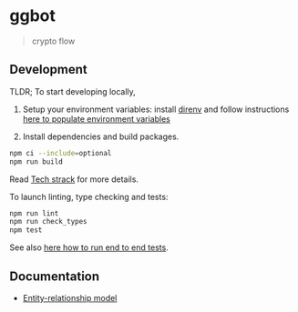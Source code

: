 # ggbot

> crypto flow

## Development

TLDR; To start developing locally,

1. Setup your environment variables: install [direnv](./infrastructure/docs/tech-stack.md#direnv) and follow instructions [here to populate environment variables](./env/README.md)

2. Install dependencies and build packages.

```sh
npm ci --include=optional
npm run build
```

Read [Tech strack](./infrastructure/docs/tech-stack.md) for more details.

To launch linting, type checking and tests:

```sh
npm run lint
npm run check_types
npm test
```

See also [here how to run end to end tests](./infrastructure/docs/end-to-end-tests.md).

## Documentation

-   [Entity-relationship model](./models/docs/entity-relationship.md)
